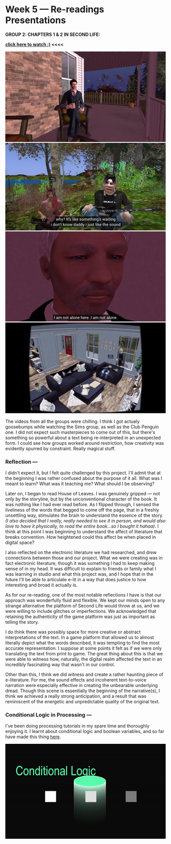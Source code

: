 # Week 5 — Re-readings Presentations

**GROUP 2: CHAPTERS 1 & 2 IN SECOND LIFE:**

**[click here to watch :)](https://www.youtube.com/watch?v=KQGvEqaG5Ro&list=LLLFzmRL497_PQRJgcTARc3Q&index=8&t=0s) <<<<**

<p align="center"><img src="Porch.JPG">
<img src="Interview.JPG">
<img src="NotAlone.JPG">
<img src="Cam.JPG"></p>


The videos from all the groups were chilling. I think I got actualy goosebumps while watching the Sims group, as well as the Club Penguin one. I did not expect such masterpieces to come out of this, but there's something so powerful about a text being re-interpreted in an unexpected form. I could see how groups worked around restriction, how creativity was evidently spurred by constraint. Really magical stuff.

### Reflection —

I didn't expect it, but I felt quite challenged by this project. I'll admit that at the beginning I was rather confused about the purpose of it all. What was I meant to learn? What was it teaching me? What should I be observing?

Later on, I began to read House of Leaves. I was genuinely gripped — not only by the storyline, but by the unconventional character of the book. It was nothing like I had ever read before. As I flipped through, I sensed the liveliness of the words that begged to come off the page, that in a freshly unsettling way, stimulates the brain to understand the essence of the story. *(I also decided that I really, really needed to see it in person, and would also love to have it physically, to read the entire book...so I bought it hahaa)*. I think at this point I was beginning to understand the affect of literature that breaks convention. How heightened could this affect be when placed in digital space?

I also reflected on the electronic literature we had researched, and drew connections between those and our project. What we were creating was in fact electronic literature, though it was something I had to keep making sense of in my head. It was difficult to explain to friends or family what I was learning in studio and what this project was, and I hope that in the future I'll be able to articulate e-lit in a way that does justice to how interesting and broad it actually is.

As for our re-reading, one of the most notable reflections I have is that our approach was wonderfully fluid and flexible. We kept our minds open to any strange alternative the platform of Second Life would throw at us, and we were willing to include glitches or imperfections. We acknowledged that retaining the authenticity of the game platform was just as important as telling the story.

I do think there was possibly space for more creative or abstract interpretations of the text. In a game platform that allowed us to almost literally depict what the words described, it was tempting to find the most accurate representation. I suppose at some points it felt as if we were only translating the text from print to game. The great thing about this is that we were able to witness how, naturally, the digital realm affected the text in an incredibly fascinating way that wasn't in our control.

Other than this, I think we did witness and create a rather haunting piece of e-literature. For me, the sound effects and incoherent text-to-voice narration were especially effective in creating the unbearable underlying dread. Though this scene is essentially the beginning of the narrative(s), I think we achieved a really strong anticipation, and a result that was reminiscent of the energetic and unpredictable quality of the original text.

### Conditional Logic in Processing —

I've been doing processing tutorials in my spare time and thoroughly enjoying it. I learnt about conditional logic and boolean variables, and so far have made this thing [here](https://jackieliiu.github.io/CODEWORDS/Week05/ConditionalLogic/conditionallogic).

<p align="center"><img src="ConditionalLogic.gif"></p>
